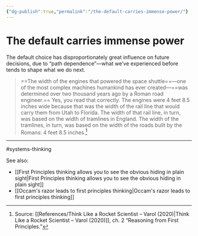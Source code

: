 ```yaml
---
{"dg-publish":true,"permalink":"/the-default-carries-immense-power/"}
---
```


# The default carries immense power

The default choice has disproportionately great influence on future decisions, due to “path dependence”—what we’ve experienced before tends to shape what we do next.

> ==The width of the engines that powered the space shuttle==—one of the most complex machines humankind has ever created—==was determined over two thousand years ago by a Roman road engineer.== Yes, you read that correctly. The engines were 4 feet 8.5 inches wide because that was the width of the rail line that would carry them from Utah to Florida. The width of that rail line, in turn, was based on the width of tramlines in England. The width of the tramlines, in turn, was based on the width of the roads built by the Romans: 4 feet 8.5 inches.[^1]

---
#systems-thinking 

See also:
- [[First Principles thinking allows you to see the obvious hiding in plain sight\|First Principles thinking allows you to see the obvious hiding in plain sight]]
- [[Occam's razor leads to first principles thinking\|Occam's razor leads to first principles thinking]]

[^1]: Source: [[References/Think Like a Rocket Scientist – Varol (2020)\|Think Like a Rocket Scientist – Varol (2020)]], ch. 2 “Reasoning from First Principles.”